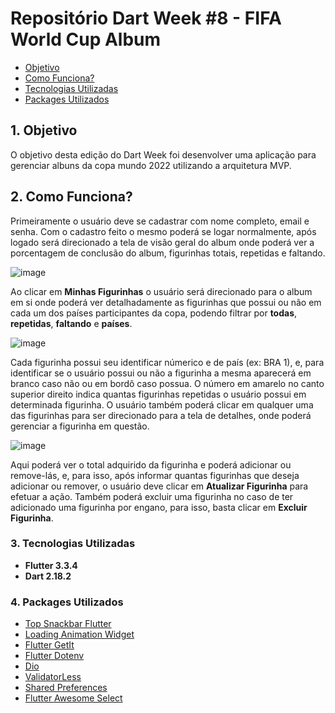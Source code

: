 # Repositório Dart Week #8 - FIFA World Cup Album

- [Objetivo](https://github.com/vinibressanini/dartweek_fwc/edit/main/README.md#1-objetivo)
- [Como Funciona?](https://github.com/vinibressanini/dartweek_fwc/edit/main/README.md#2-como-funciona)
- [Tecnologias Utilizadas](https://github.com/vinibressanini/dartweek_fwc/edit/main/README.md#3-tecnologias-utilizadas)
- [Packages Utilizados](https://github.com/vinibressanini/dartweek_fwc/edit/main/README.md#4-packages-utilizados)

## 1. Objetivo
O objetivo desta edição do Dart Week foi desenvolver uma aplicação para gerenciar albuns da copa mundo 2022 utilizando a arquitetura MVP.

## 2. Como Funciona?
Primeiramente o usuário deve se cadastrar com nome completo, email e senha. Com o cadastro feito o mesmo poderá se logar normalmente, após logado será direcionado a tela de visão geral do album onde poderá ver a porcentagem de conclusão do album, figurinhas totais, repetidas e faltando.

![image](https://user-images.githubusercontent.com/91560062/196507340-6a09f354-f589-4cdb-86f5-1a99ae88c776.png)

Ao clicar em **Minhas Figurinhas** o usuário será direcionado para o album em si onde poderá ver detalhadamente as figurinhas que possui ou não em cada um dos países participantes da copa, podendo filtrar por **todas**, **repetidas**, **faltando** e **países**.

![image](https://user-images.githubusercontent.com/91560062/196508170-66914ba3-1ce9-4ca9-821b-e13f8047583a.png)

Cada figurinha possui seu identificar númerico e de país (ex: BRA 1), e, para identificar se o usuário possui ou não a figurinha a mesma aparecerá em branco caso não ou em bordô caso possua. O número em amarelo no canto superior direito indica quantas figurinhas repetidas o usuário possui em determinada figurinha. O usuário também poderá clicar em qualquer uma das figurinhas para ser direcionado para a tela de detalhes, onde poderá gerenciar a figurinha em questão.

![image](https://user-images.githubusercontent.com/91560062/196508900-76a8f3af-56f8-4b7f-a009-e87be5365377.png)

Aqui poderá ver o total adquirido da figurinha e poderá adicionar ou remove-lás, e, para isso, após informar quantas figurinhas que deseja adicionar ou remover, o usuário deve clicar em **Atualizar Figurinha** para efetuar a ação. Também poderá excluir uma figurinha no caso de ter adicionado uma figurinha por engano, para isso, basta clicar em **Excluir Figurinha**.

### 3. Tecnologias Utilizadas
- **Flutter 3.3.4**
- **Dart 2.18.2**

### 4. Packages Utilizados
- [Top Snackbar Flutter](https://pub.dev/packages/top_snackbar_flutter)
- [Loading Animation Widget](https://pub.dev/packages/loading_animation_widget)
- [Flutter GetIt](https://pub.dev/packages/flutter_getit)
- [Flutter Dotenv](https://pub.dev/packages/flutter_dotenv)
- [Dio](https://pub.dev/packages/dio)
- [ValidatorLess](https://pub.dev/packages/validatorless)
- [Shared Preferences](https://pub.dev/packages/shared_preferences)
- [Flutter Awesome Select](https://pub.dev/packages/flutter_awesome_select)
